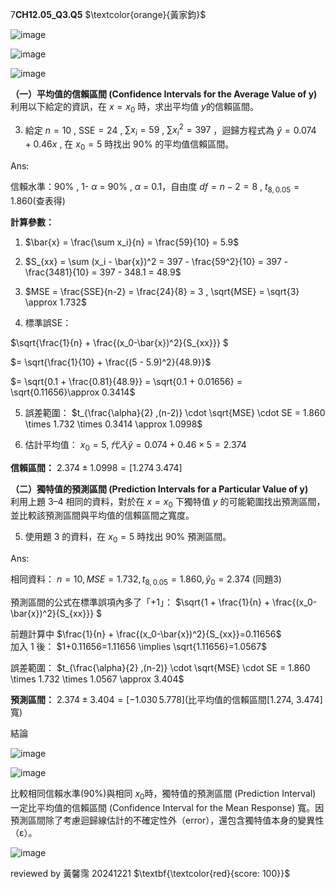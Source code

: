 7**CH12.05_Q3.Q5** $\textcolor{orange}{黃家鈞}$

![image](https://github.com/user-attachments/assets/e408d551-5732-41c3-a89b-d8ffa02ce67b)

![image](https://github.com/user-attachments/assets/81c6a658-8d63-48f8-9731-9667fa6ff4ed)

![image](https://github.com/user-attachments/assets/4f7d09c5-4843-4500-8e57-c08d8bce4bac)


**（一）平均值的信賴區間 (Confidence Intervals for the Average Value of y)**  
利用以下給定的資訊，在 $x = x_0$ 時，求出平均值 $y$的信賴區間。  

3. 給定 $n = 10$ , $\text{SSE} = 24$ ,  $\sum{x_i} = 59$ , $\sum{x_i^2} = 397$ ，迴歸方程式為 $\hat{y} = 0.074 + 0.46x$ , 在 $x_0 = 5$ 時找出 90% 的平均值信賴區間。

Ans:

信賴水準：90% , 1- $\alpha$ = 90% , $\alpha$ =  0.1，自由度 $df = n - 2 = 8$ , $t_{8,0.05} = 1.860$(查表得)

**計算參數：**  

1. $\bar{x} = \frac{\sum x_i}{n} = \frac{59}{10} = 5.9$

2. $S_{xx} = \sum (x_i - \bar{x})^2 = 397 - \frac{59^2}{10} = 397 - \frac{3481}{10} = 397 - 348.1 = 48.9$

3. $MSE = \frac{SSE}{n-2}  = \frac{24}{8} = 3 , \sqrt{MSE} = \sqrt{3} \approx 1.732$

4. 標準誤SE：

$\sqrt{\frac{1}{n} + \frac{(x_0-\bar{x})^2}{S_{xx}}} $
   
$= \sqrt{\frac{1}{10} + \frac{(5 - 5.9)^2}{48.9}}$

$= \sqrt{0.1 + \frac{0.81}{48.9}} = \sqrt{0.1 + 0.01656} = \sqrt{0.11656}\approx 0.3414$

5. 誤差範圍： $t_{\frac{\alpha}{2} ,(n-2)} \cdot \sqrt{MSE} \cdot SE = 1.860 \times 1.732 \times 0.3414 \approx 1.0998$

6. 估計平均值： $x_0 = 5 , 代入\hat{y} = 0.074 + 0.46 \times 5 = 2.374$ 

**信賴區間：** $2.374 \pm 1.0998 = [1.274\, 3.474]$


**（二）獨特值的預測區間 (Prediction Intervals for a Particular Value of y)**  
利用上題 3–4 相同的資料，對於在 $x = x_0$ 下獨特值 $y$ 的可能範圍找出預測區間，並比較該預測區間與平均值的信賴區間之寬度。  

5. 使用題 3 的資料，在 $x_0 = 5$ 時找出 90% 預測區間。  

Ans:

相同資料： $n=10, MSE=1.732, t_{8,0.05}=1.860, \hat{y}_0=2.374$ (同題3)

預測區間的公式在標準誤項內多了「+1」： $\sqrt{1 + \frac{1}{n} + \frac{(x_0-\bar{x})^2}{S_{xx}}} $

前題計算中 $\frac{1}{n} + \frac{(x_0-\bar{x})^2}{S_{xx}}=0.11656$  
加入 1 後： $1+0.11656=1.11656 \implies \sqrt{1.11656}=1.0567$

誤差範圍： $t_{\frac{\alpha}{2} ,(n-2)} \cdot \sqrt{MSE} \cdot SE = 1.860 \times 1.732 \times 1.0567 \approx 3.404$

**預測區間：** $2.374 \pm 3.404 = [-1.030\, 5.778]$(比平均值的信賴區間[1.274, 3.474]寬)

結論

![image](https://github.com/user-attachments/assets/fb9857d7-331c-422a-abb1-15850556e326)

![image](https://github.com/user-attachments/assets/64cbefb6-3059-4d0a-a5fd-37de79f3d39e)

比較相同信賴水準(90%)與相同 $x_0$時，獨特值的預測區間 (Prediction Interval) 一定比平均值的信賴區間 (Confidence Interval for the Mean Response) 寬。因預測區間除了考慮迴歸線估計的不確定性外（error），還包含獨特值本身的變異性（ε）。

![image](https://github.com/user-attachments/assets/27d6a7e1-f5b0-478a-b671-38ff4978cc57)

reviewed by 黃馨霈 20241221 $\textbf{\textcolor{red}{score: 100}}$
